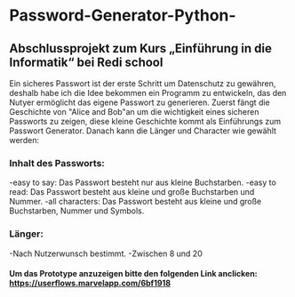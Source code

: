 # Password-Generator-Python-
## Abschlussprojekt zum Kurs „Einführung in die Informatik“ bei Redi school
Ein sicheres Passwort ist der erste Schritt um Datenschutz zu gewähren, deshalb habe ich die Idee bekommen ein Programm zu entwickeln, das den Nutyer ermöglicht das eigene Passwort zu generieren.
Zuerst fängt die Geschichte von "Alice and Bob"an um die wichtigkeit eines sicheren Passworts zu zeigen, diese kleine Geschichte kommt als Einführungs zum Passwort Generator. Danach kann die Länger und Character wie gewählt werden:
### Inhalt des Passworts:
-easy to say: Das Passwort besteht nur aus kleine Buchstarben.
-easy to read: Das Passwort besteht aus kleine und große Buchstarben und Nummer.
-all characters: Das Passwort besteht aus kleine und große Buchstarben, Nummer und Symbols.
### Länger:
-Nach Nutzerwunsch bestimmt.
-Zwischen 8 und 20

#### Um das Prototype anzuzeigen bitte den folgenden Link anclicken: https://userflows.marvelapp.com/6bf1918
